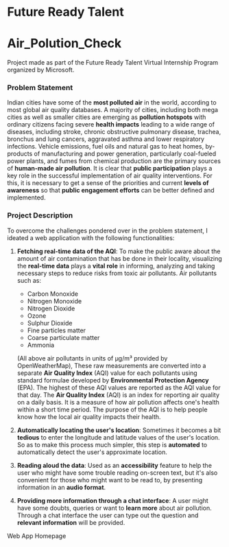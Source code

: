 # Future Ready Talent
# Air_Polution_Check

Project made as part of the Future Ready Talent Virtual Internship Program organized by Microsoft.

### Problem Statement

Indian cities have some of the **most polluted air** in the world, according to most global air quality databases. A majority of cities, including both mega cities as well as smaller cities are emerging as **pollution hotspots** with ordinary citizens facing severe **health impacts** leading to a wide range of diseases, including stroke, chronic obstructive pulmonary disease, trachea, bronchus and lung cancers, aggravated asthma and lower respiratory infections. Vehicle emissions, fuel oils and natural gas to heat homes, by-products of manufacturing and power generation, particularly coal-fueled power plants, and fumes from chemical production are the primary sources of **human-made air pollution**. It is clear that **public participation** plays a key role in the successful implementation of air quality interventions. For this, it is necessary to get a sense of the priorities and current **levels of awareness** so that **public engagement efforts** can be better defined and implemented.

### Project Description

To overcome the challenges pondered over in the problem statement, I ideated a web application with the following functionalities:

1. **Fetching real-time data of the AQI**: To make the public aware about the amount of air contamination that has be done in their locality, visualizing the **real-time data** plays a **vital role** in informing, analyzing and taking necessary steps to reduce risks from toxic air pollutants. Air pollutants such as:

   + Carbon Monoxide
   + Nitrogen Monoxide
   + Nitrogen Dioxide
   + Ozone
   + Sulphur Dioxide
   + Fine particles matter
   + Coarse particulate matter
   + Ammonia

   (All above air pollutants in units of μg/m³ provided by OpenWeatherMap), These raw measurements are converted into a separate **Air Quality Index** (AQI) value for each pollutants using standard formulae developed by **Environmental Protection Agency** (EPA). The highest of these AQI values are reported as the AQI value for that day. The **Air Quality Index** (AQI) is an index for reporting air quality on a daily basis. It is a measure of how air pollution affects one's health within a short time period. The purpose of the AQI is to help people know how the local air quality impacts their health.

2. **Automatically locating the user's location**: Sometimes it becomes a bit **tedious** to enter the longitude and latitude values of the user's location. So as to make this process much simpler, this step is **automated** to automatically detect the user's approximate location.

3. **Reading aloud the data**: Used as an **accessibility** feature to help the user who might have some trouble reading on-screen text, but it's also convenient for those who might want to be read to, by presenting information in an **audio format**.

3. **Providing more information through a chat interface**: A user might have some doubts, queries or want to **learn more** about air pollution. Through a chat interface the user can type out the question and **relevant information** will be provided.

Web App Homepage


